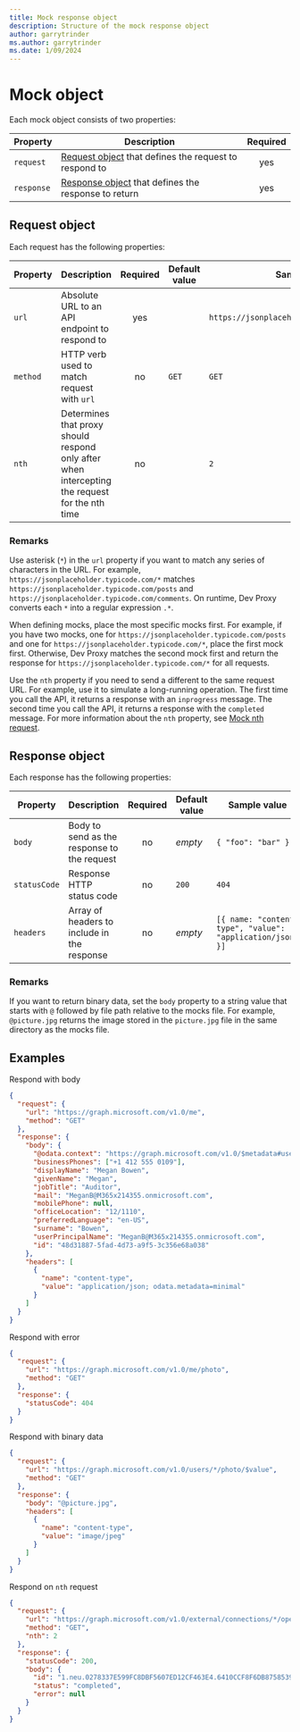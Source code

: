 ```yaml
---
title: Mock response object
description: Structure of the mock response object
author: garrytrinder
ms.author: garrytrinder
ms.date: 1/09/2024
---
```


# Mock object

Each mock object consists of two properties:

| Property  | Description | Required |
| --------- | ----------- | :------: |
| `request` | [Request object](#request-object) that defines the request to respond to | yes |
| `response` | [Response object](#response-object) that defines the response to return | yes |

## Request object

Each request has the following properties:

| Property | Description | Required | Default value | Sample value |
| -------- | ----------- | :------: | ------------- | ------------ |
| `url` | Absolute URL to an API endpoint to respond to | yes | | `https://jsonplaceholder.typicode.com/posts` |
| `method` | HTTP verb used to match request with `url` | no | `GET` | `GET` |
| `nth` | Determines that proxy should respond only after when intercepting the request for the nth time | no | | `2` |

### Remarks

Use asterisk (`*`) in the `url` property if you want to match any series of characters in the URL. For example, `https://jsonplaceholder.typicode.com/*` matches `https://jsonplaceholder.typicode.com/posts` and `https://jsonplaceholder.typicode.com/comments`. On runtime, Dev Proxy converts each `*` into a regular expression `.*`.

When defining mocks, place the most specific mocks first. For example, if you have two mocks, one for `https://jsonplaceholder.typicode.com/posts` and one for `https://jsonplaceholder.typicode.com/*`, place the first mock first. Otherwise, Dev Proxy matches the second mock first and return the response for `https://jsonplaceholder.typicode.com/*` for all requests.

Use the `nth` property if you need to send a different to the same request URL. For example, use it to simulate a long-running operation. The first time you call the API, it returns a response with an `inprogress` message. The second time you call the API, it returns a response with the `completed` message. For more information about the `nth` property, see [Mock nth request](../how-to/mock-nth-request.md).

## Response object

Each response has the following properties:

| Property | Description | Required | Default value | Sample value |
| -------- | ------------| :------: | ------------- | ------------ |
| `body` | Body to send as the response to the request | no | _empty_ | `{ "foo": "bar" }` |
| `statusCode` | Response HTTP status code | no | `200` | `404` |
| `headers` | Array of headers to include in the response | no | _empty_ | `[{ name: "content-type", "value": "application/json" }]` |

### Remarks

If you want to return binary data, set the `body` property to a string value that starts with `@` followed by file path relative to the mocks file. For example, `@picture.jpg` returns the image stored in the `picture.jpg` file in the same directory as the mocks file.

## Examples

Respond with body

```json
{
  "request": {
    "url": "https://graph.microsoft.com/v1.0/me",
    "method": "GET"
  },
  "response": {
    "body": {
      "@odata.context": "https://graph.microsoft.com/v1.0/$metadata#users/$entity",
      "businessPhones": ["+1 412 555 0109"],
      "displayName": "Megan Bowen",
      "givenName": "Megan",
      "jobTitle": "Auditor",
      "mail": "MeganB@M365x214355.onmicrosoft.com",
      "mobilePhone": null,
      "officeLocation": "12/1110",
      "preferredLanguage": "en-US",
      "surname": "Bowen",
      "userPrincipalName": "MeganB@M365x214355.onmicrosoft.com",
      "id": "48d31887-5fad-4d73-a9f5-3c356e68a038"
    },
    "headers": [
      {
        "name": "content-type",
        "value": "application/json; odata.metadata=minimal"
      }
    ]
  }
}
```

Respond with error

```json
{
  "request": {
    "url": "https://graph.microsoft.com/v1.0/me/photo",
    "method": "GET"
  },
  "response": {
    "statusCode": 404
  }
}
```

Respond with binary data

```json
{
  "request": {
    "url": "https://graph.microsoft.com/v1.0/users/*/photo/$value",
    "method": "GET"
  },
  "response": {
    "body": "@picture.jpg",
    "headers": [
      {
        "name": "content-type",
        "value": "image/jpeg"
      }
    ]
  }
}
```

Respond on `nth` request

```json
{
  "request": {
    "url": "https://graph.microsoft.com/v1.0/external/connections/*/operations/*",
    "method": "GET",
    "nth": 2
  },
  "response": {
    "statusCode": 200,
    "body": {
      "id": "1.neu.0278337E599FC8DBF5607ED12CF463E4.6410CCF8F6DB8758539FB58EB56BF8DC",
      "status": "completed",
      "error": null
    }
  }
}
```
